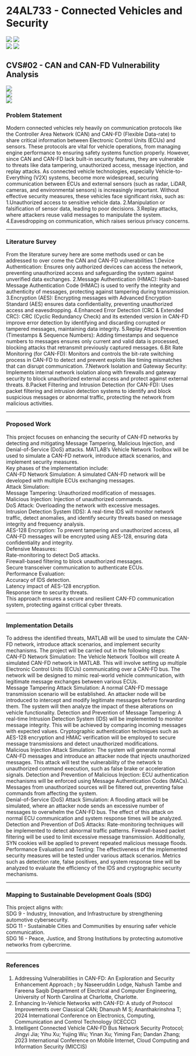# 24AL733 - Connected Vehicles and Security 
![](https://img.shields.io/badge/PG-blue) ![](https://img.shields.io/badge/Subject-CVS-blue) <br/>
![](https://img.shields.io/badge/Lecture-3-orange) ![](https://img.shields.io/badge/Credits-3-orange) 

## CVS#02 - CAN and CAN-FD Vulnerability Analysis
![](https://img.shields.io/badge/Member-Boomika_K_T-gold) <br/> 
![](https://img.shields.io/badge/SDG-TBD-darkgreen) <br/> 
![](https://img.shields.io/badge/Reviewed-TBD-brown) 

### Problem Statement
Modern connected vehicles rely heavily on communication protocols like the Controller Area Network (CAN) and CAN-FD (Flexible Data-rate) to share critical information between Electronic Control Units (ECUs) and sensors. These protocols are vital for vehicle operations, from managing engine performance to ensuring safety systems function properly. However, since CAN and CAN-FD lack built-in security features, they are vulnerable to threats like data tampering, unauthorized access, message injection, and replay attacks.
As connected vehicle technologies, especially Vehicle-to-Everything (V2X) systems, become more widespread, securing communication between ECUs and external sensors (such as radar, LiDAR, cameras, and environmental sensors) is increasingly important. 
Without effective security measures, these vehicles face significant risks, such as:
1.Unauthorized access to sensitive vehicle data.
2.Manipulation or falsification of sensor data, leading to poor decisions.
3.Replay attacks, where attackers reuse valid messages to manipulate the system.
4.Eavesdropping on communication, which raises serious privacy concerns.



---

### Literature Survey
From the literature survey here are some methods used or can be addressed to over come the CAN and CAN-FD vulnerabilities
1.Device Authentication: Ensures only authorized devices can access the network, preventing unauthorized access and safeguarding the system against unverified data exchanges.
2.Message Authentication (HMAC): Hash-based Message Authentication Code (HMAC) is used to verify the integrity and authenticity of messages, protecting against tampering during transmission.
3.Encryption (AES): Encrypting messages with Advanced Encryption Standard (AES) ensures data confidentiality, preventing unauthorized access and eavesdropping.
4.Enhanced Error Detection (CRC & Extended CRC): CRC (Cyclic Redundancy Check) and its extended version in CAN-FD improve error detection by identifying and discarding corrupted or tampered messages, maintaining data integrity.
5.Replay Attack Prevention (Timestamps & Sequence Numbers): Adding timestamps and sequence numbers to messages ensures only current and valid data is processed, blocking attacks that retransmit previously captured messages.
6.Bit Rate Monitoring (for CAN-FD): Monitors and controls the bit-rate switching process in CAN-FD to detect and prevent exploits like timing mismatches that can disrupt communication.
7.Network Isolation and Gateway Security: Implements internal network isolation along with firewalls and gateway security to block unauthorized external access and protect against external threats.
8.Packet Filtering and Intrusion Detection (for CAN-FD): Uses packet filtering and intrusion detection systems to identify and block suspicious messages or abnormal traffic, protecting the network from malicious activities.


---

### Proposed Work
This project focuses on enhancing the security of CAN-FD networks by detecting and mitigating Message Tampering, Malicious Injection, and Denial-of-Service (DoS) attacks. MATLAB’s Vehicle Network Toolbox will be used to simulate a CAN-FD network, introduce attack scenarios, and implement security measures.\
Key phases of the implementation include:\
CAN-FD Network Simulation: A simulated CAN-FD network will be developed with multiple ECUs exchanging messages.\
Attack Simulation:\
Message Tampering: Unauthorized modification of messages.\
Malicious Injection: Injection of unauthorized commands.\
DoS Attack: Overloading the network with excessive messages.\
Intrusion Detection System (IDS): A real-time IDS will monitor network traffic, detect anomalies, and identify security threats based on message integrity and frequency analysis.\
AES-128 Encryption: To prevent tampering and unauthorized access, all CAN-FD messages will be encrypted using AES-128, ensuring data confidentiality and integrity.\
Defensive Measures:\
Rate-monitoring to detect DoS attacks.\
Firewall-based filtering to block unauthorized messages.\
Secure transceiver communication to authenticate ECUs.\
Performance Evaluation:\
Accuracy of IDS detection.\
Latency impact of AES-128 encryption.\
Response time to security threats.\
This approach ensures a secure and resilient CAN-FD communication system, protecting against critical cyber threats.

---


### Implementation Details
To address the identified threats, MATLAB will be used to simulate the CAN-FD network, introduce attack scenarios, and implement security mechanisms. The project will be carried out in the following steps:\
CAN-FD Network Simulation: The Vehicle Network Toolbox will create A simulated CAN-FD network in MATLAB. This will involve setting up multiple Electronic Control Units (ECUs) communicating over a CAN-FD bus. The network will be designed to mimic real-world vehicle communication, with legitimate message exchanges between various ECUs.\
Message Tampering Attack Simulation: A normal CAN-FD message transmission scenario will be established. An attacker node will be introduced to intercept and modify legitimate messages before forwarding them. The system will then analyze the impact of these alterations on vehicle functionality.
Detection and Prevention of Message Tampering: A real-time Intrusion Detection System (IDS) will be implemented to monitor message integrity. This will be achieved by comparing incoming messages with expected values. Cryptographic authentication techniques such as AES-128 encryption and HMAC verification will be employed to secure message transmissions and detect unauthorized modifications.\
Malicious Injection Attack Simulation: The system will generate normal CAN-FD messages and introduce an attacker node that injects unauthorized messages. This attack will test the vulnerability of the network to unauthorized command execution, such as false brake or acceleration signals.
Detection and Prevention of Malicious Injection: ECU authentication mechanisms will be enforced using Message Authentication Codes (MACs). Messages from unauthorized sources will be filtered out, preventing false commands from affecting the system.\
Denial-of-Service (DoS) Attack Simulation: A flooding attack will be simulated, where an attacker node sends an excessive number of messages to overwhelm the CAN-FD bus. The effect of this attack on normal ECU communication and system response times will be analyzed.\
Detection and Prevention of DoS Attacks: Rate-monitoring techniques will be implemented to detect abnormal traffic patterns. Firewall-based packet filtering will be used to limit excessive message transmission. Additionally, SYN cookies will be applied to prevent repeated malicious message floods.\
Performance Evaluation and Testing: The effectiveness of the implemented security measures will be tested under various attack scenarios. Metrics such as detection rate, false positives, and system response time will be analyzed to evaluate the efficiency of the IDS and cryptographic security mechanisms.

---

### Mapping to Sustainable Development Goals (SDG)
This project aligns with:\
SDG 9 - Industry, Innovation, and Infrastructure by strengthening automotive cybersecurity.\
SDG 11 - Sustainable Cities and Communities by ensuring safer vehicle communication.\
SDG 16 - Peace, Justice, and Strong Institutions by protecting automotive networks from cybercrime.

---

### References
1. Addressing Vulnerabilities in CAN-FD: An Exploration and Security Enhancement Approach ;  by Naseeruddin Lodge, Nahush Tambe and Fareena Saqib
Department of Electrical and Computer Engineering, University of North Carolina at Charlotte, Charlotte.
2. Enhancing In-Vehicle Networks with CAN-FD: A study of Protocol Improvements over Classical CAN; Dhanush M S; Ananthakrinshna T;  2024 International Conference on Electronics, Computing, Communication and Control Technology (ICECCC)
3. Intelligent Connected Vehicle CAN-FD Bus Network Security Protocol; Jingyi Jia; Yihu Xu; Yujing Wu; Yinan Xu; Yiming Fan; Dandan Zhang; 2023 International Conference on Mobile Internet, Cloud Computing and Information Security (MICCIS)
